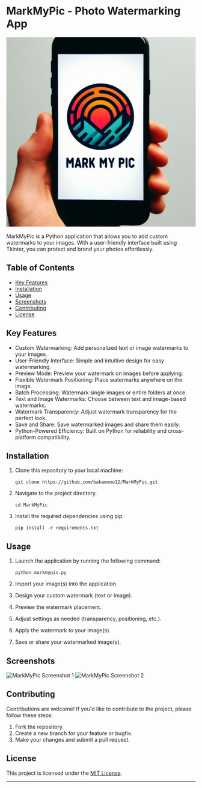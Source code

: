 # MarkMyPic - Photo Watermarking App

![MarkMyPic Logo](./screenshots/logo.png)

MarkMyPic is a Python application that allows you to add custom watermarks to your images. With a user-friendly interface built using Tkinter, you can protect and brand your photos effortlessly.

## Table of Contents
- [Key Features](#key-features)
- [Installation](#installation)
- [Usage](#usage)
- [Screenshots](#screenshots)
- [Contributing](#contributing)
- [License](#license)

## Key Features

- Custom Watermarking: Add personalized text or image watermarks to your images.
- User-Friendly Interface: Simple and intuitive design for easy watermarking.
- Preview Mode: Preview your watermark on images before applying.
- Flexible Watermark Positioning: Place watermarks anywhere on the image.
- Batch Processing: Watermark single images or entire folders at once.
- Text and Image Watermarks: Choose between text and image-based watermarks.
- Watermark Transparency: Adjust watermark transparency for the perfect look.
- Save and Share: Save watermarked images and share them easily.
- Python-Powered Efficiency: Built on Python for reliability and cross-platform compatibility.

## Installation

1. Clone this repository to your local machine:

   ```shell
   git clone https://github.com/bakamono12/MarkMyPic.git
   
2. Navigate to the project directory.

   ```shell
   cd MarkMyPic

3. Install the required dependencies using pip.

     ```shell
     pip install -r requirements.txt

## Usage
1. Launch the application by running the following command:

     ```shell
     python markmypic.py

2. Import your image(s) into the application.
3. Design your custom watermark (text or image).
4. Preview the watermark placement.
5. Adjust settings as needed (transparency, positioning, etc.).
6. Apply the watermark to your image(s).
7. Save or share your watermarked image(s).

## Screenshots

![MarkMyPic Screenshot 1](./screenshots/screenshot1.png)
![MarkMyPic Screenshot 2](./screenshots/screenshot2.png)

## Contributing
Contributions are welcome! If you'd like to contribute to the project, please follow these steps:
1. Fork the repository.
2. Create a new branch for your feature or bugfix.
3. Make your changes and submit a pull request.

## License
This project is licensed under the [MIT License](LICENSE).

---




   
